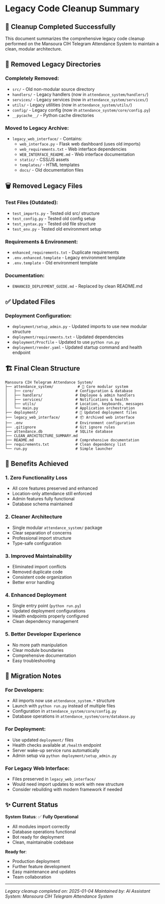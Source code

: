 # Legacy Code Cleanup Summary

## 🧹 Cleanup Completed Successfully

This document summarizes the comprehensive legacy code cleanup performed on the Mansoura CIH Telegram Attendance System to maintain a clean, modular architecture.

## 📂 Removed Legacy Directories

### Completely Removed:
- `src/` - Old non-modular source directory
- `handlers/` - Legacy handlers (now in `attendance_system/handlers/`)
- `services/` - Legacy services (now in `attendance_system/services/`)
- `utils/` - Legacy utilities (now in `attendance_system/utils/`)
- `config/` - Legacy config (now in `attendance_system/core/config.py`)
- `__pycache__/` - Python cache directories

### Moved to Legacy Archive:
- `legacy_web_interface/` - Contains:
  - `web_interface.py` - Flask web dashboard (uses old imports)
  - `web_requirements.txt` - Web interface dependencies
  - `WEB_INTERFACE_README.md` - Web interface documentation
  - `static/` - CSS/JS assets
  - `templates/` - HTML templates
  - `docs/` - Old documentation files

## 🗑️ Removed Legacy Files

### Test Files (Outdated):
- `test_imports.py` - Tested old src/ structure
- `test_config.py` - Tested old config setup
- `test_syntax.py` - Tested old file structure
- `test_env.py` - Tested old environment setup

### Requirements & Environment:
- `enhanced_requirements.txt` - Duplicate requirements
- `.env.enhanced.template` - Legacy environment template
- `.env.template` - Old environment template

### Documentation:
- `ENHANCED_DEPLOYMENT_GUIDE.md` - Replaced by clean README.md

## ✅ Updated Files

### Deployment Configuration:
- `deployment/setup_admin.py` - Updated imports to use new modular structure
- `deployment/requirements.txt` - Updated dependencies
- `deployment/Procfile` - Updated to use `python run.py`
- `deployment/render.yaml` - Updated startup command and health endpoint

## 🏗️ Final Clean Structure

```
Mansoura CIH Telegram Attendance System/
├── attendance_system/           # 🎯 Core modular system
│   ├── core/                   # Configuration & database
│   ├── handlers/               # Employee & admin handlers
│   ├── services/               # Notifications & health
│   ├── utils/                  # Location, keyboards, messages
│   └── main.py                 # Application orchestration
├── deployment/                 # 🚀 Updated deployment files
├── legacy_web_interface/       # 📦 Archived web interface
├── .env                        # Environment configuration
├── .gitignore                  # Git ignore rules
├── attendance.db               # SQLite database
├── CLEAN_ARCHITECTURE_SUMMARY.md
├── README.md                   # Comprehensive documentation
├── requirements.txt            # Clean dependency list
└── run.py                      # Simple launcher
```

## 🎯 Benefits Achieved

### 1. **Zero Functionality Loss**
- All core features preserved and enhanced
- Location-only attendance still enforced
- Admin features fully functional
- Database schema maintained

### 2. **Cleaner Architecture**
- Single modular `attendance_system/` package
- Clear separation of concerns
- Professional import structure
- Type-safe configuration

### 3. **Improved Maintainability**
- Eliminated import conflicts
- Removed duplicate code
- Consistent code organization
- Better error handling

### 4. **Enhanced Deployment**
- Single entry point (`python run.py`)
- Updated deployment configurations
- Health endpoints properly configured
- Clean dependency management

### 5. **Better Developer Experience**
- No more path manipulation
- Clear module boundaries
- Comprehensive documentation
- Easy troubleshooting

## 🔄 Migration Notes

### For Developers:
- All imports now use `attendance_system.*` structure
- Launch with `python run.py` instead of multiple files
- Configuration in `attendance_system/core/config.py`
- Database operations in `attendance_system/core/database.py`

### For Deployment:
- Use updated `deployment/` files
- Health checks available at `/health` endpoint
- Server wake-up service runs automatically
- Admin setup via `python deployment/setup_admin.py`

### For Legacy Web Interface:
- Files preserved in `legacy_web_interface/`
- Would need import updates to work with new structure
- Consider rebuilding with modern framework if needed

## ✨ Current Status

**System Status**: ✅ **Fully Operational**
- All modules import correctly
- Database operations functional
- Bot ready for deployment
- Clean, maintainable codebase

**Ready for**: 
- Production deployment
- Further feature development
- Easy maintenance and updates
- Team collaboration

---

*Legacy cleanup completed on: 2025-01-04*
*Maintained by: AI Assistant*
*System: Mansoura CIH Telegram Attendance System* 